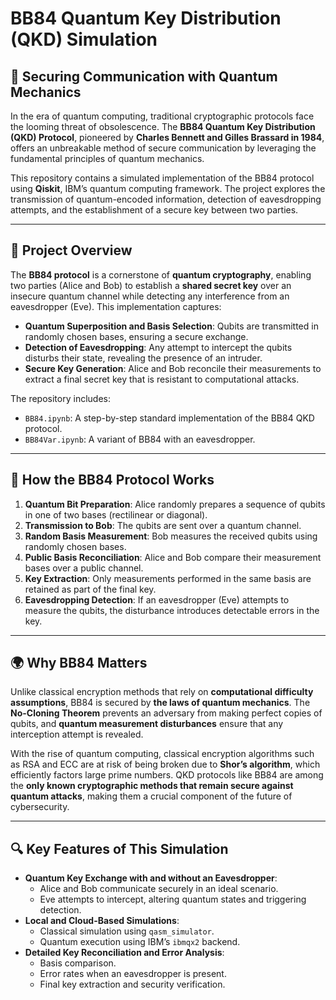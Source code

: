 # BB84 Quantum Key Distribution (QKD) Simulation

## 🔑 Securing Communication with Quantum Mechanics

In the era of quantum computing, traditional cryptographic protocols face the looming threat of obsolescence. The **BB84 Quantum Key Distribution (QKD) Protocol**, pioneered by **Charles Bennett and Gilles Brassard in 1984**, offers an unbreakable method of secure communication by leveraging the fundamental principles of quantum mechanics. 

This repository contains a simulated implementation of the BB84 protocol using **Qiskit**, IBM’s quantum computing framework. The project explores the transmission of quantum-encoded information, detection of eavesdropping attempts, and the establishment of a secure key between two parties.

---

## 🔬 Project Overview

The **BB84 protocol** is a cornerstone of **quantum cryptography**, enabling two parties (Alice and Bob) to establish a **shared secret key** over an insecure quantum channel while detecting any interference from an eavesdropper (Eve). This implementation captures:
- **Quantum Superposition and Basis Selection**: Qubits are transmitted in randomly chosen bases, ensuring a secure exchange.
- **Detection of Eavesdropping**: Any attempt to intercept the qubits disturbs their state, revealing the presence of an intruder.
- **Secure Key Generation**: Alice and Bob reconcile their measurements to extract a final secret key that is resistant to computational attacks.

The repository includes:
- `BB84.ipynb`: A step-by-step standard implementation of the BB84 QKD protocol.
- `BB84Var.ipynb`: A variant of BB84 with an eavesdropper.

---

## 🧠 How the BB84 Protocol Works

1. **Quantum Bit Preparation**: Alice randomly prepares a sequence of qubits in one of two bases (rectilinear or diagonal).
2. **Transmission to Bob**: The qubits are sent over a quantum channel.
3. **Random Basis Measurement**: Bob measures the received qubits using randomly chosen bases.
4. **Public Basis Reconciliation**: Alice and Bob compare their measurement bases over a public channel.
5. **Key Extraction**: Only measurements performed in the same basis are retained as part of the final key.
6. **Eavesdropping Detection**: If an eavesdropper (Eve) attempts to measure the qubits, the disturbance introduces detectable errors in the key.

---

## 🌍 Why BB84 Matters

Unlike classical encryption methods that rely on **computational difficulty assumptions**, BB84 is secured by **the laws of quantum mechanics**. The **No-Cloning Theorem** prevents an adversary from making perfect copies of qubits, and **quantum measurement disturbances** ensure that any interception attempt is revealed.

With the rise of quantum computing, classical encryption algorithms such as RSA and ECC are at risk of being broken due to **Shor’s algorithm**, which efficiently factors large prime numbers. QKD protocols like BB84 are among the **only known cryptographic methods that remain secure against quantum attacks**, making them a crucial component of the future of cybersecurity.

---

## 🔍 Key Features of This Simulation

- **Quantum Key Exchange with and without an Eavesdropper**: 
  - Alice and Bob communicate securely in an ideal scenario.
  - Eve attempts to intercept, altering quantum states and triggering detection.
- **Local and Cloud-Based Simulations**:
  - Classical simulation using `qasm_simulator`.
  - Quantum execution using IBM’s `ibmqx2` backend.
- **Detailed Key Reconciliation and Error Analysis**:
  - Basis comparison.
  - Error rates when an eavesdropper is present.
  - Final key extraction and security verification.
